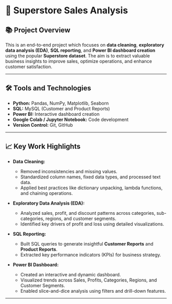 
# 🛒 Superstore Sales Analysis

## 📚 Project Overview

This is an end-to-end project which focuses on **data cleaning**, **exploratory data analysis (EDA)**, **SQL reporting**, and **Power BI dashboard creation** using the popular **Superstore dataset**.
The aim is to extract valuable business insights to improve sales, optimize operations, and enhance customer satisfaction.

---

## 🛠️ Tools and Technologies

* **Python:** Pandas, NumPy, Matplotlib, Seaborn
* **SQL:** MySQL (Customer and Product Reports)
* **Power BI:** Interactive dashboard creation
* **Google Colab / Jupyter Notebook:** Code development
* **Version Control:** Git, GitHub

---

## 📈 Key Work Highlights

* **Data Cleaning:**

  * Removed inconsistencies and missing values.
  * Standardized column names, fixed data types, and processed text data.
  * Applied best practices like dictionary unpacking, lambda functions, and chaining operations.

* **Exploratory Data Analysis (EDA):**

  * Analyzed sales, profit, and discount patterns across categories, sub-categories, regions, and customer segments.
  * Identified key drivers of profit and loss using detailed visualizations.

* **SQL Reporting:**

  * Built SQL queries to generate insightful **Customer Reports** and **Product Reports**.
  * Extracted key performance indicators (KPIs) for business strategy.

* **Power BI Dashboard:**

  * Created an interactive and dynamic dashboard.
  * Visualized trends across Sales, Profits, Categories, Regions, and Customer Segments.
  * Enabled slice-and-dice analysis using filters and drill-down features.

---
